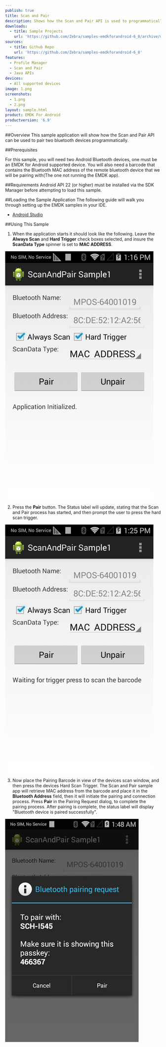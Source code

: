 ```yaml
---
publish: true
title: Scan and Pair
description: Shows how the Scan and Pair API is used to programmatically pair Bluetooth devices.
downloads:
  - title: Sample Projects
    url: 'https://github.com/Zebra/samples-emdkforandroid-6_8/archive/master.zip'
sources:
  - title: Github Repo
    url: 'https://github.com/Zebra/samples-emdkforandroid-6_8'
features:
  - Profile Manager
  - Scan and Pair
  - Java APIs
devices:
  - All supported devices
image: 1.png
screenshots:
  - 1.png
  - 2.png
layout: sample.html
product: EMDK For Android
productversion: '6.9'
---
```


##Overview
This sample application will show how the Scan and Pair API can be used to pair two bluetooth devices programmatically.

##Prerequisites

For this sample, you will need two Android Bluetooth devices, one must be an EMDK for Android supported device. You will also need a barcode that contains the Bluetooth MAC address of the remote bluetooth device that we will be pairing with(The one not running the EMDK app).



##Requirements
Android API 22 (or higher) must be installed via the SDK Manager before attempting to load this sample.

##Loading the Sample Application
The following guide will walk you through setting up the EMDK samples in your IDE.

* [Android Studio](/emdk-for-android/6-8/guide/emdksamples_androidstudio)

##Using This Sample

1.  When the application starts it should look like the following. Leave the **Always Scan** and **Hard Trigger** check boxes selected, and insure the **ScanData Type** spinner is set to **MAC ADDRESS**.  

  ![img](scanandpair1.png)  

2. Press the **Pair** button. The Status label will update, stating that the Scan and Pair process has started, and then prompt the user to press the hard scan trigger.

  ![img](scanandpair3.png)   

3. Now place the Pairing Barcode in view of the devices scan window, and then press the devices Hard Scan Trigger. The Scan and Pair sample app will retrieve MAC address from the barcode and place it in the **Bluetooth Address** field, then it will initiate the pairing and connection process. Press **Pair** in the Pairing Request dialog, to complete the pairing process. 
After pairing is complete, the status label will display "Bluetooth device is paired successfully".

  ![img](scanandpair4.png) 





















